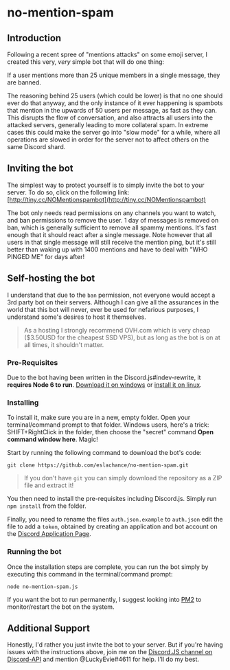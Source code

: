 # no-mention-spam

## Introduction

Following a recent spree of "mentions attacks" on some emoji server, I created this very, *very* simple bot that will do one thing: 

If a user mentions more than 25 unique members in a single message, they are banned. 

The reasoning behind 25 users (which could be lower) is that no one should ever do that anyway, and the only instance of it ever happening is spambots that mention in the upwards of 50 users per message, as fast as they can. This disrupts the flow of conversation, and also attracts all users into the attacked servers, generally leading to more collateral spam. In extreme cases this could make the server go into "slow mode" for a while, where all operations are slowed in order for the server not to affect others on the same Discord shard. 

## Inviting the bot

The simplest way to protect yourself is to simply invite the bot to your server. To do so, click on the following link:
[http://tiny.cc/NOMentionspambot](http://tiny.cc/NOMentionspambot)

The bot only needs read permissions on any channels you want to watch, and ban permissions to remove the user. 1 day of messages is removed on ban, which is generally sufficient to remove all spammy mentions. It's fast enough that it should react after a single message. Note however that all users in that single message will still receive the mention ping, but it's still better than waking up with 1400 mentions and have to deal with "WHO PINGED ME" for days after!

## Self-hosting the bot

I understand that due to the `ban` permission, not everyone would accept a 3rd party bot on their servers. Although I can give all the assurances in the world that this bot will never, ever be used for nefarious purposes, I understand some's desires to host it themselves. 

> As a hosting I strongly recommend OVH.com which is very cheap ($3.50USD for the cheapest SSD VPS), but as long as the bot is on at all times, it shouldn't matter. 

### Pre-Requisites

Due to the bot having been written in the Discord.js#indev-rewrite, it **requires Node 6 to run**. [Download it on windows](https://nodejs.org/en/) or [install it on linux](https://nodejs.org/en/download/package-manager/).

### Installing

To install it, make sure you are in a new, empty folder. Open your terminal/command prompt to that folder. Windows users, here's a trick: SHIFT+RightClick in the folder, then choose the "secret" command **Open command window here**. Magic!

Start by running the following command to download the bot's code:

`git clone https://github.com/eslachance/no-mention-spam.git`

> If you don't have `git` you can simply download the repository as a ZIP file and extract it!

You then need to install the pre-requisites including Discord.js. Simply run `npm install` from the folder.

Finally, you need to rename the files `auth.json.example` to `auth.json` edit the file to add a `token`, obtained by creating an application and bot account on the [Discord Application Page](https://discordapp.com/developers/applications/me). 

### Running the bot

Once the installation steps are complete, you can run the bot simply by executing this command in the terminal/command prompt:

`node no-mention-spam.js`

If you want the bot to run permanently, I suggest looking into [PM2](https://github.com/Unitech/pm2) to monitor/restart the bot on the system. 

## Additional Support

Honestly, I'd rather you just invite the bot to your server. But if you're having issues with the instructions above, join me on the [Discord.JS channel on Discord-API](https://discord.gg/xfp8kqk) and mention @LuckyEvie#4611 for help. I'll do my best.
